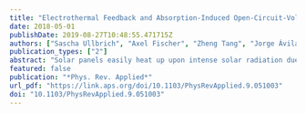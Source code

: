 ```yaml
---
title: "Electrothermal Feedback and Absorption-Induced Open-Circuit-Voltage Turnover in Solar Cells"
date: 2018-05-01
publishDate: 2019-08-27T10:48:55.471715Z
authors: ["Sascha Ullbrich", "Axel Fischer", "Zheng Tang", "Jorge Ávila", "Henk J Bolink", "Sebastian Reineke", "Koen Vandewal"]
publication_types: ["2"]
abstract: "Solar panels easily heat up upon intense solar radiation due to excess energy dissipation of the absorbed photons or by nonradiative recombination of charge carriers. Still, photoinduced self-heating is often ignored when characterizing lab-sized samples. For light-intensity-dependent measurements of the open-circuit voltage (Suns-VOC), allowing us to characterize the recombination mechanism, sample heating is often not considered, although almost 100% of the absorbed energy is converted into heat. Here, we show that the frequently observed stagnation or even decrease in VOC at increasingly high light intensities can be explained by considering an effective electrothermal feedback between the recombination current and the open-circuit voltage. Our analytical model fully explains the experimental data for various solar-cell technologies, comprising conventional inorganic semiconductors as well as organic and perovskite materials. Furthermore, the model can be exploited to determine the ideality factor, the effective gap, and the temperature rise from a single Suns-VOC measurement at ambient conditions."
featured: false
publication: "*Phys. Rev. Applied*"
url_pdf: "https://link.aps.org/doi/10.1103/PhysRevApplied.9.051003"
doi: "10.1103/PhysRevApplied.9.051003"
---
```


